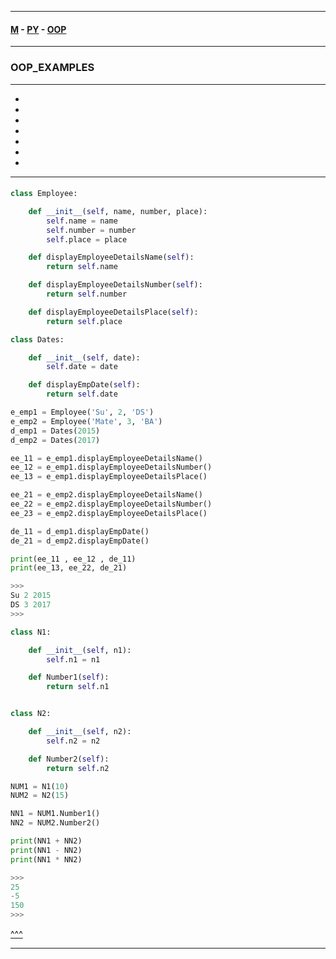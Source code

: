 
---

#### [M](https://github.com/ttltrk/TTT/blob/master/menu.md) - [PY](https://github.com/ttltrk/TTT/blob/master/PY/PY.md) - [OOP](https://github.com/ttltrk/TTT/blob/master/PY/OOP/OOP.md)

---

### OOP_EXAMPLES

---

* [](#)
* [](#)
* []()
* []()
* []()
* []()
* []()

---

####

```py
class Employee:

    def __init__(self, name, number, place):
        self.name = name
        self.number = number
        self.place = place

    def displayEmployeeDetailsName(self):
        return self.name

    def displayEmployeeDetailsNumber(self):
        return self.number

    def displayEmployeeDetailsPlace(self):
        return self.place

class Dates:

    def __init__(self, date):
        self.date = date

    def displayEmpDate(self):
        return self.date

e_emp1 = Employee('Su', 2, 'DS')
e_emp2 = Employee('Mate', 3, 'BA')
d_emp1 = Dates(2015)
d_emp2 = Dates(2017)

ee_11 = e_emp1.displayEmployeeDetailsName()
ee_12 = e_emp1.displayEmployeeDetailsNumber()
ee_13 = e_emp1.displayEmployeeDetailsPlace()

ee_21 = e_emp2.displayEmployeeDetailsName()
ee_22 = e_emp2.displayEmployeeDetailsNumber()
ee_23 = e_emp2.displayEmployeeDetailsPlace()

de_11 = d_emp1.displayEmpDate()
de_21 = d_emp2.displayEmpDate()

print(ee_11 , ee_12 , de_11)
print(ee_13, ee_22, de_21)

>>>
Su 2 2015
DS 3 2017
>>>
```

```py
class N1:

    def __init__(self, n1):
        self.n1 = n1

    def Number1(self):
        return self.n1


class N2:

    def __init__(self, n2):
        self.n2 = n2

    def Number2(self):
        return self.n2

NUM1 = N1(10)
NUM2 = N2(15)

NN1 = NUM1.Number1()
NN2 = NUM2.Number2()

print(NN1 + NN2)
print(NN1 - NN2)
print(NN1 * NN2)

>>>
25
-5
150
>>>
```

[^^^](#OOP_EXAMPLES)

---

